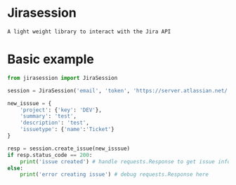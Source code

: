 # Jirasession

    A light weight library to interact with the Jira API
    
# Basic example

```python
from jirasession import JiraSession

session = JiraSession('email', 'token', 'https://server.atlassian.net/')

new_isssue = {
    'project': {'key': 'DEV'},
    'summary': 'test',
    'description': 'test',
    'issuetype': {'name':'Ticket'}
}

resp = session.create_issue(new_isssue)
if resp.status_code == 200:
    print('issue created') # handle requests.Response to get issue information
else:
    print('error creating issue') # debug requests.Response here
```